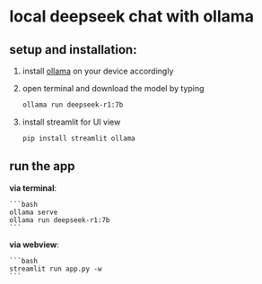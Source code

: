 # local deepseek chat with ollama

## setup and installation:
1. install [ollama](https://www.metriccoders.com/post/how-to-install-and-run-ollama-on-macos) on your device accordingly 
2. open terminal and download the model by typing
   
    ```bash
    ollama run deepseek-r1:7b
    ```
4. install streamlit for UI view
   
    ```bash 
    pip install streamlit ollama
    ```

## run the app
**via terminal**:

    ```bash 
    ollama serve
    ollama run deepseek-r1:7b
    ```
    
 **via webview**:
 
    ```bash
    streamlit run app.py -w
    ```


